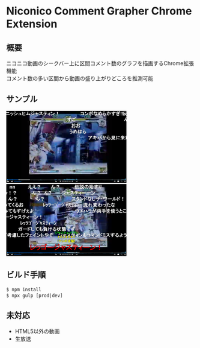 # Niconico Comment Grapher Chrome Extension


## 概要
ニコニコ動画のシークバー上に区間コメント数のグラフを描画するChrome拡張機能  
コメント数の多い区間から動画の盛り上がりどころを推測可能


## サンプル
<img src="./images/sample01.png" width="320px">
<img src="./images/sample02.png" width="320px">


## ビルド手順
```
$ npm install
$ npx gulp [prod|dev]
```


## 未対応
- HTML5以外の動画
- 生放送
